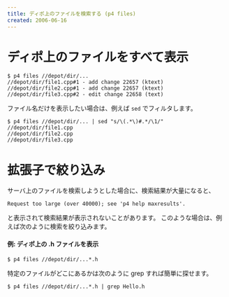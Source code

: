 ```yaml
---
title: ディポ上のファイルを検索する (p4 files)
created: 2006-06-16
---
```


ディポ上のファイルをすべて表示
====

```
$ p4 files //depot/dir/...
//depot/dir/file1.cpp#1 - add change 22657 (ktext)
//depot/dir/file2.cpp#1 - add change 22657 (ktext)
//depot/dir/file3.cpp#2 - edit change 22658 (text)
```

ファイル名だけを表示したい場合は、例えば `sed` でフィルタします。

```
$ p4 files //depot/dir/... | sed "s/\(.*\)#.*/\1/"
//depot/dir/file1.cpp
//depot/dir/file2.cpp
//depot/dir/file3.cpp
```

拡張子で絞り込み
====
サーバ上のファイルを検索しようとした場合に、検索結果が大量になると、

```
Request too large (over 40000); see 'p4 help maxresults'.
```

と表示されて検索結果が表示されないことがあります。
このような場合は、例えば次のように検索を絞り込みます。

#### 例: ディポ上の .h ファイルを表示
```
$ p4 files //depot/dir/...*.h
```

特定のファイルがどこにあるかは次のように grep すれば簡単に探せます。 

```
$ p4 files //depot/dir/...*.h | grep Hello.h
```

